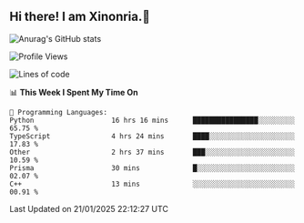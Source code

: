 ## Hi there! I am Xinonria.👋

![Anurag's GitHub stats](https://status-git-main-xinonrias-projects-f26540e3.vercel.app/api?username=xinonria&hide=stars,issues)

<!--START_SECTION:waka-->
![Profile Views](http://img.shields.io/badge/Profile%20Views-1-blue)

![Lines of code](https://img.shields.io/badge/From%20Hello%20World%20I%27ve%20Written-962.7%20thousand%20lines%20of%20code-blue)

📊 **This Week I Spent My Time On** 

```text
💬 Programming Languages: 
Python                   16 hrs 16 mins      ████████████████░░░░░░░░░   65.75 % 
TypeScript               4 hrs 24 mins       ████░░░░░░░░░░░░░░░░░░░░░   17.83 % 
Other                    2 hrs 37 mins       ███░░░░░░░░░░░░░░░░░░░░░░   10.59 % 
Prisma                   30 mins             █░░░░░░░░░░░░░░░░░░░░░░░░   02.07 % 
C++                      13 mins             ░░░░░░░░░░░░░░░░░░░░░░░░░   00.91 % 
```


 Last Updated on 21/01/2025 22:12:27 UTC
<!--END_SECTION:waka-->

<!--
**xinonria/xinonria** is a ✨ _special_ ✨ repository because its `README.md` (this file) appears on your GitHub profile.

Here are some ideas to get you started:

- 🔭 I’m currently working on ...
- 🌱 I’m currently learning ...
- 👯 I’m looking to collaborate on ...
- 🤔 I’m looking for help with ...
- 💬 Ask me about ...
- 📫 How to reach me: ...
- 😄 Pronouns: ...
- ⚡ Fun fact: ...
-->
